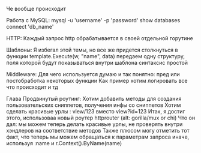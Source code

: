 Че вообще происходит

Работа с MySQL:
mysql -u 'username' -p 'password'
show databases
connect 'db_name'

HTTP:
    Каждый запрос http обрабатывается в своей отдельной горутине 

Шаблоны:
    Я избегал этой темы, но все же придется столкнуться
    в функции template.Execute(w, "name", data) передаем одну структуру, поля которой будут показываться внутри шаблона
    синтаксис простой 

Middleware:
    Для чего используется думаю и так понятно: пред или постобработка некоторых функции
    Как пример хотим логировать все что происходит и тд




Глава Продвинутый роутинг: 
    Хотим добавить методы для создания пользовательских сниппетов, получения инфы со сниппетов
    Хотим сделать красивые урлы : view/123 вместо view?id=123
    Итак, я достиг этого, использоваа новый роутер httprouter (alt: gorilla/mux or chi)
    Что он дал: мы можем теперь делать красивые урлы, не проверять внутри хэндлеров на соответствие методов
    Также плюсом могу отметить тот факт, что теперь мы можем обращаться к параметрам запроса иначе, используя :name и r.Context().ByName(name)
    